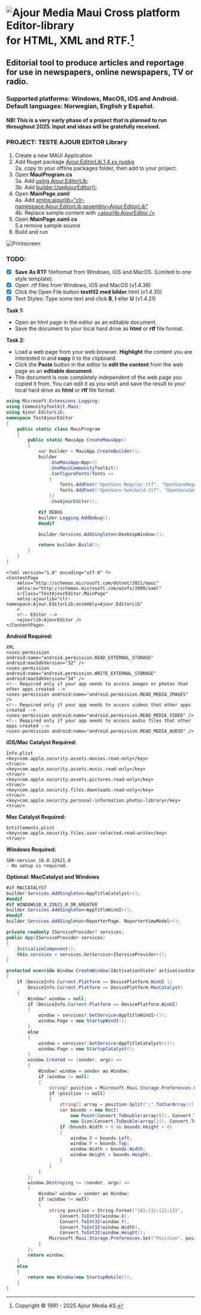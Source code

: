 # ![Ajour Media](logo64.png) Maui Cross platform Editor-library<br/>for HTML, XML and RTF.[^1]

## Editorial tool to produce articles and reportage for use in newspapers, online newspapers, TV or radio.

### Supported platforms: Windows, MacOS, iOS and Android. Default languages: Norwegian, English y Español.

#### NB! This is a very early phase of a project that is planned to run throughout 2025. Input and ideas will be gratefully received.


### PROJECT: TESTE AJOUR EDITOR Library
1. Create a new MAUI Application
2. Add Nuget package [Ajour.EditorLib.1.4.xx.nupkg]()<br/>
2a. copy to your offline packages folder, then add to your project.
3. Open **MauiProgram.cs**<br/>
3a. Add [using Ajour.EditorLib;]()<br/>
3b. Add [builder.UseAjourEditor();]()
4. Open **MainPage.xaml**<br/>
4a. Add [xmlns:ajourlib="clr-namespace:Ajour.EditorLib;assembly=Ajour.EditorLib"]()<br/>
4b. Replace sample content with [<ajourlib:AjourEditor />]()
5. Open **MainPage.xaml.cs**<br/>
5.a remove sample source
6. Build and run

![Printscreen](editor.png)

### TODO:
- [x] **Save As RTF** fileformat from Windows, iOS and MacOS. (Limited to one style template).
- [x] Open .rtf files from Windows, iOS and MacOS  (v1.4.36)
- [x] Click the Open File button **testfil2 med bilder**.html (v1.4.30)
- [x] Text Styles: Type some text and click **B**, **I** eller **U** (v1.4.21)

**Task 1:** 
- Open an html page in the editor as an editable document.
- Save the document to your local hard drive as **html** or **rtf** file format.

**Task 2:** 
- Load a web page from your web browser. **Highlight** the content you are interested in and **copy** it to the clipboard.
- Click the **Paste** button in the editor to **edit the content** from the web page as an **editable document**.
- The document is now completely independent of the web page you copied it from. You can edit it as you wish and save the result to your local hard drive as **html** or **rtf** file format.

[^1]: Copyright © 1991 - 2025 Ajour Media AS.

```cs
using Microsoft.Extensions.Logging;
using CommunityToolkit.Maui;
using Ajour.EditorLib;
namespace TestAjourEditor
{
    public static class MauiProgram
    {
        public static MauiApp CreateMauiApp()
        {
            var builder = MauiApp.CreateBuilder();
            builder
                .UseMauiApp<App>()
                .UseMauiCommunityToolkit()
                .ConfigureFonts(fonts =>
                {
                    fonts.AddFont("OpenSans-Regular.ttf", "OpenSansRegular");
                    fonts.AddFont("OpenSans-Semibold.ttf", "OpenSansSemibold");
                })
                .UseAjourEditor();

            #if DEBUG
            builder.Logging.AddDebug();
            #endif

            builder.Services.AddSingleton<DesktopWindow>();

            return builder.Build();
        }
    }
}
```

```xhtml
<?xml version="1.0" encoding="utf-8" ?>
<ContentPage 
    xmlns="http://schemas.microsoft.com/dotnet/2021/maui"
    xmlns:x="http://schemas.microsoft.com/winfx/2009/xaml"
    x:Class="TestAjourEditor.MainPage"
    xmlns:ajourlib="clr-namespace:Ajour.EditorLib;assembly=Ajour.EditorLib"
    >
    <!-- Editor -->
    <ajourlib:AjourEditor />
</ContentPage>
```


**Android Required:**
```xhtml
XML
<uses-permission android:name="android.permission.READ_EXTERNAL_STORAGE" android:maxSdkVersion="32" />
<uses-permission android:name="android.permission.WRITE_EXTERNAL_STORAGE" android:maxSdkVersion="34" />
<!-- Required only if your app needs to access images or photos that other apps created -->
<uses-permission android:name="android.permission.READ_MEDIA_IMAGES" />
<!-- Required only if your app needs to access videos that other apps created -->
<uses-permission android:name="android.permission.READ_MEDIA_VIDEO" />
<!-- Required only if your app needs to access audio files that other apps created -->
<uses-permission android:name="android.permission.READ_MEDIA_AUDIO" />
```


**iOS/Mac Catalyst Required:**
```plist
Info.plist
<key>com.apple.security.assets.movies.read-only</key>
<true/>
<key>com.apple.security.assets.music.read-only</key>
<true/>
<key>com.apple.security.assets.pictures.read-only</key>
<true/>
<key>com.apple.security.files.downloads.read-only</key>
<true/>
<key>com.apple.security.personal-information.photos-library</key>
<true/>
```


**Mac Catalyst Required:**
```plist
Entitlements.plist
<key>com.apple.security.files.user-selected.read-write</key>
<true/>
```


**Windows Required:**
```
SDK-version 10.0.22621.0
- No setup is required.
```

**Optional: MacCatalyst and Windows**
```cs
#if MACCATALYST
builder.Services.AddSingleton<AppTitleCatalyst>();
#endif
#if WINDOWS10_0_22621_0_OR_GREATER
builder.Services.AddSingleton<AppTitleWinUI>();
#endif
builder.Services.AddSingleton<ReporterPage, ReporterViewModel>();

private readonly IServiceProvider? services;
public App(IServiceProvider services)
{
    InitializeComponent();
	this.services = services.GetService<IServiceProvider>();
}

protected override Window CreateWindow(IActivationState? activationState)
{
	if (DeviceInfo.Current.Platform == DevicePlatform.WinUI ||
		DeviceInfo.Current.Platform == DevicePlatform.MacCatalyst)
	{
		Window? window = null;
		if (DeviceInfo.Current.Platform == DevicePlatform.WinUI)
		{
			window = services?.GetService<AppTitleWinUI>()!;
			window.Page = new StartupWinUI();
		}
		else
		{
			window = services?.GetService<AppTitleCatalyst>()!;
			window.Page = new StartupCatalyst();
		}
		window.Created += (sender, args) =>
		{
			Window? window = sender as Window;
			if (window != null)
			{
				string? position = Microsoft.Maui.Storage.Preferences.Get("Position", null);
				if (position != null)
				{
					string[] array = position.Split(";".ToCharArray());
					var bounds = new Rect(
						new Point(Convert.ToDouble(array[0]), Convert.ToDouble(array[1])),
						new Size(Convert.ToDouble(array[2]), Convert.ToDouble(array[3])));
					if (bounds.Width > 0 && bounds.Height > 0)
					{
						window.X = bounds.Left;
						window.Y = bounds.Top;
						window.Width = bounds.Width;
						window.Height = bounds.Height;
					}
				}
			}
		};
		window.Destroying += (sender, args) =>
		{
			Window? window = sender as Window;
			if (window != null)
			{
				string position = String.Format("{0};{1};{2};{3}",
					Convert.ToInt32(window.X),
					Convert.ToInt32(window.Y),
					Convert.ToInt32(window.Width),
					Convert.ToInt32(window.Height));
				Microsoft.Maui.Storage.Preferences.Set("Position", position);
			}
		};
		return window;
	}
	else
	{
		return new Window(new StartupMobile());
	}
}
```

